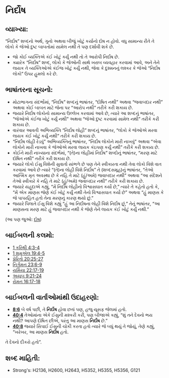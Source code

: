 # નિર્દોષ 

## વ્યાખ્યા: 

“નિર્દોષ” શબ્દનો અર્થ, ગુનો અથવા બીજું ખોટું કર્યાનો દોષ ન હોવો.
વધુ સામાન્ય રીતે તે લોકો કે જેઓ દુષ્ટ બાબતોમાં સામેલ નથી તે પણ દર્શાવી શકે છે.

* જો કોઈ વ્યક્તિએ કંઈ ખોટું કર્યું નથી તો તે આરોપી નિર્દોષ છે.
* ક્યારેક “નિર્દોષ” શબ્દ, લોકો કે જેઓની સાથે ખરાબ વ્યવહાર કરવામાં આવે, અને તેને લાયક તે વ્યક્તિઓએ કંઈજ ખોટું કર્યું નથી, જેવા કે દુશ્મનનું લશ્કર કે જેઓ “નિર્દોષ લોકો” ઉપર હુમલો કરે છે.

## ભાષાંતરના સૂચનો: 

* મોટાભાગના સંદર્ભોમાં, “નિર્દોષ” શબ્દનું ભાષાંતર, “દોષિત નથી” અથવા “જવાબદાર નથી” અથવા કોઈ બાબત માટે જેના પર “આરોપ નથી” તરીકે કરી શકાય છે.
* જયારે નિર્દોષ લોકોનો સામાન્ય ઉલ્લેખ કરવામાં આવે છે, ત્યારે આ શબ્દનું ભાષાંતર, “જેઓએ કંઈજ ખોટું કર્યું નથી” અથવા “જેઓ દુષ્ટ કરવામાં સામેલ નથી” તરીકે કરી શકાય છે.
* વારંવાર આવતી અભિવ્યક્તિ “નિર્દોષ લોહી” શબ્દનું ભાષાંતર, “લોકો કે જેઓએ મરવા લાયક કંઈ ખોટું કર્યું નથી” તરીકે કરી શકાય છે.
* “નિર્દોષ લોહી રેડવું” અભિવ્યક્તિનું ભાષાંતર, “નિર્દોષ લોકોને મારી નાખવું” અથવા “એવા લોકોને મારી નાખવા કે જેઓએ મરવા લાયક કંઇપણ કર્યું નથી” તરીકે કરી શકાય છે.
* કોઈને મારી નાખ્યાના સંદર્ભમાં, “(તે)ના લોહીમાં નિર્દોષ” શબ્દોનું ભાષાંતર, “મરણ માટે દોષિત નથી” તરીકે કરી શકાય છે.
* જયારે લોકો ઈસુ વિશેની સુવાર્તા સાંભળે છે પણ તેને સ્વીકારતા નથી તેવા લોકો વિશે વાત કરવામાં આવે છે ત્યારે “(તે)ના લોહી વિશે નિર્દોષ” તે (શબ્દસમૂહ)નું ભાષાંતર, “તેઓ આત્મિક મૃત અવસ્થા છે કે નહિ તે માટે (હું/અમે) જવાબદાર નથી” અથવા “આ સંદેશને તેઓ  સ્વીકારે કે નહિ તે માટે (હું/અમે) જવાબદાર નથી” તરીકે કરી શકાય છે.
* જયારે યહૂદાએ કહ્યું, “મેં નિર્દોષ લોહીનો વિશ્વાસઘાત કર્યો છે,” ત્યારે તે કહેતો હતો કે, “મેં એક માણસ જેણે કંઈ ખોટું કર્યું નથી તેનો વિશ્વાસઘાત કર્યો છે” અથવા “હું માણસ કે જે પાપરહિત હતો તેના મરણનું કારણ થયો છું.”
* જયારે પિલાતે ઈસુ વિશે કહ્યું “હું આ નિર્દોષના લોહી વિશે નિર્દોષ છું,” તેનું ભાષાંતર, “આ માણસના મરણ માટે હું જવાબદાર નથી કે જેણે તેને લાયક કંઈ ખોટું કર્યું નથી.”

(આ પણ જુઓ: [દોષ](../kt/guilt.md))

## બાઈબલની કલમો: 

* [1 કરિંથી 4:3-4](rc://gu/tn/help/1co/04/03)
* [1 શમુએલ 19:4-5](rc://gu/tn/help/1sa/19/04)
* [પ્રેરિતો 20:25-27](rc://gu/tn/help/act/20/25)
* [નિર્ગમન 23:6-9](rc://gu/tn/help/exo/23/06)
* [યર્મિયા 22:17-19](rc://gu/tn/help/jer/22/17)
* [અયૂબ 9:21-24](rc://gu/tn/help/job/09/21)
* [રોમન 16:17-18](rc://gu/tn/help/rom/16/17)

## બાઈબલની વાર્તાઓમાંથી ઉદાહરણો: 

* __[8:6](rc://gu/tn/help/obs/08/06)__ બે વર્ષ પછી, તે __નિર્દોષ__ હોવા છતાં પણ, હજુ યૂસફ જેલમાં હતો.
* __[40:4](rc://gu/tn/help/obs/40/04)__ તેઓમાંના એકે ઈસુની મશ્કરી કરી, પણ બીજાએ કહ્યું, “શું તને દેવનો ભય નથી? આપણે દોષિત છીએ, પરંતુ આ માણસ __નિર્દોષ__ છે.”
* __[40:8](rc://gu/tn/help/obs/40/08)__ જયારે સિપાઈ ઈસુની ચોકી કરતા હતો ત્યારે જે બધું થયું તે જોયું, તેણે કહ્યું, “ખરેખર, આ માણસ __નિર્દોષ__ હતો.

તે દેવનો દીકરો હતો”.

## શબ્દ માહિતી: 

* Strong's: H2136, H2600, H2643, H5352, H5355, H5356, G121
